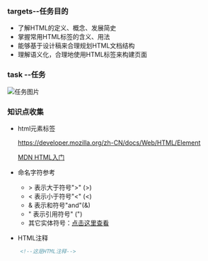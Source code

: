 ### targets--任务目的 
* 了解HTML的定义、概念、发展简史
* 掌握常用HTML标签的含义、用法
* 能够基于设计稿来合理规划HTML文档结构
* 理解语义化，合理地使用HTML标签来构建页面


### task --任务
![任务图片](http://i.imgur.com/9JYOci6.jpg)

### 知识点收集
* html元素标签

	https://developer.mozilla.org/zh-CN/docs/Web/HTML/Element

	[MDN HTML入门](https://developer.mozilla.org/zh-CN/docs/Web/Guide/HTML/Introduction)

* 命名字符参考 
	* &gt; 表示大于符号">" (>)
	* &lt; 表示小于符号"<" (<)
	* &amp; 表示和符号"and"(&)
	* &quot; 表示引用符号" (")
	* 其它实体符号：[点击这里查看](https://www.w3.org/TR/2011/WD-html5-20110113/named-character-references.html)

* HTML注释
```html
	<!--这是HTML注释-->
```

